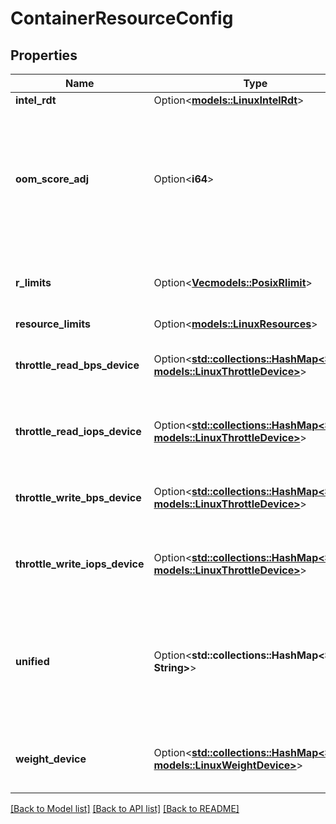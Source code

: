 # ContainerResourceConfig

## Properties

Name | Type | Description | Notes
------------ | ------------- | ------------- | -------------
**intel_rdt** | Option<[**models::LinuxIntelRdt**](LinuxIntelRdt.md)> |  | [optional]
**oom_score_adj** | Option<**i64**> | OOMScoreAdj adjusts the score used by the OOM killer to determine processes to kill for the container's process. Optional. | [optional]
**r_limits** | Option<[**Vec<models::PosixRlimit>**](POSIXRlimit.md)> | Rlimits are POSIX rlimits to apply to the container. Optional. | [optional]
**resource_limits** | Option<[**models::LinuxResources**](LinuxResources.md)> |  | [optional]
**throttle_read_bps_device** | Option<[**std::collections::HashMap<String, models::LinuxThrottleDevice>**](LinuxThrottleDevice.md)> | IO read rate limit per cgroup per device, bytes per second | [optional]
**throttle_read_iops_device** | Option<[**std::collections::HashMap<String, models::LinuxThrottleDevice>**](LinuxThrottleDevice.md)> | IO read rate limit per cgroup per device, IO per second | [optional]
**throttle_write_bps_device** | Option<[**std::collections::HashMap<String, models::LinuxThrottleDevice>**](LinuxThrottleDevice.md)> | IO write rate limit per cgroup per device, bytes per second | [optional]
**throttle_write_iops_device** | Option<[**std::collections::HashMap<String, models::LinuxThrottleDevice>**](LinuxThrottleDevice.md)> | IO write rate limit per cgroup per device, IO per second | [optional]
**unified** | Option<**std::collections::HashMap<String, String>**> | CgroupConf are key-value options passed into the container runtime that are used to configure cgroup v2. Optional. | [optional]
**weight_device** | Option<[**std::collections::HashMap<String, models::LinuxWeightDevice>**](LinuxWeightDevice.md)> | Weight per cgroup per device, can override BlkioWeight | [optional]

[[Back to Model list]](../README.md#documentation-for-models) [[Back to API list]](../README.md#documentation-for-api-endpoints) [[Back to README]](../README.md)


